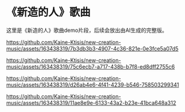 # 《新造的人》歌曲

这里是《新造的人》歌曲demo片段，后续会放出由AI生成的完整版。

https://github.com/Kaine-Ktisis/new-creation-music/assets/163438319/7b3db3b3-4907-4c36-821e-0e3fce5a07d5

https://github.com/Kaine-Ktisis/new-creation-music/assets/163438319/75c6ecb7-a717-438b-b7f8-ed8dff2755c6

https://github.com/Kaine-Ktisis/new-creation-music/assets/163438319/d26ab4e6-4f41-4239-b546-758503299341

https://github.com/Kaine-Ktisis/new-creation-music/assets/163438319/11ae8e9e-6133-43a2-b23e-41bca648a312

